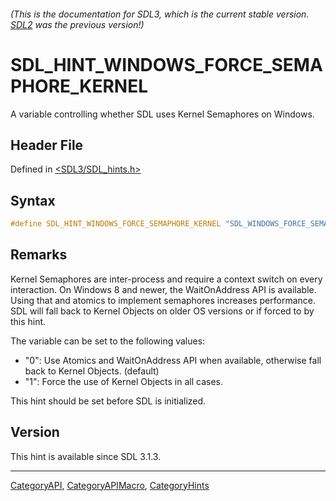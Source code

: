 ###### (This is the documentation for SDL3, which is the current stable version. [SDL2](https://wiki.libsdl.org/SDL2/) was the previous version!)
# SDL_HINT_WINDOWS_FORCE_SEMAPHORE_KERNEL

A variable controlling whether SDL uses Kernel Semaphores on Windows.

## Header File

Defined in [<SDL3/SDL_hints.h>](https://github.com/libsdl-org/SDL/blob/main/include/SDL3/SDL_hints.h)

## Syntax

```c
#define SDL_HINT_WINDOWS_FORCE_SEMAPHORE_KERNEL "SDL_WINDOWS_FORCE_SEMAPHORE_KERNEL"
```

## Remarks

Kernel Semaphores are inter-process and require a context switch on every
interaction. On Windows 8 and newer, the WaitOnAddress API is available.
Using that and atomics to implement semaphores increases performance. SDL
will fall back to Kernel Objects on older OS versions or if forced to by
this hint.

The variable can be set to the following values:

- "0": Use Atomics and WaitOnAddress API when available, otherwise fall
  back to Kernel Objects. (default)
- "1": Force the use of Kernel Objects in all cases.

This hint should be set before SDL is initialized.

## Version

This hint is available since SDL 3.1.3.

----
[CategoryAPI](CategoryAPI), [CategoryAPIMacro](CategoryAPIMacro), [CategoryHints](CategoryHints)

